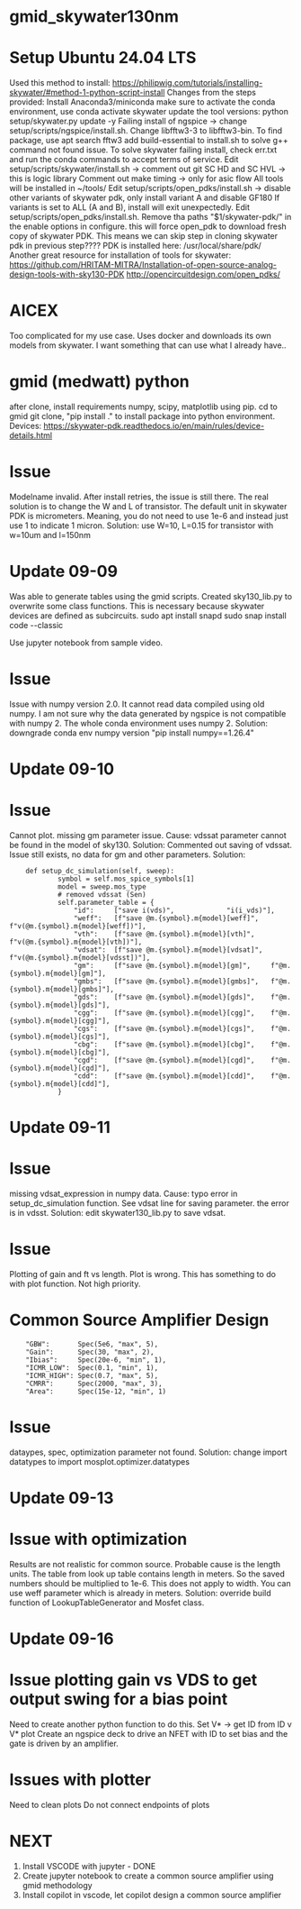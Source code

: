 # gmid_skywater130nm

# Setup Ubuntu 24.04 LTS

Used this method to install: https://philipwig.com/tutorials/installing-skywater/#method-1-python-script-install
Changes from the steps provided:
Install Anaconda3/miniconda
make sure to activate the conda environment, use conda activate skywater
update the tool versions: python setup/skywater.py update -y
Failing install of ngspice -> change setup/scripts/ngspice/install.sh. Change libfftw3-3 to libfftw3-bin.
To find package, use apt search fftw3
add build-essential to install.sh to solve g++ command not found issue.
To solve skywater failing install, check err.txt and run the conda commands to accept terms of service.
Edit setup/scripts/skywater/install.sh -> comment out git SC HD and SC HVL -> this is logic library
Comment out make timing -> only for asic flow
All tools will be installed in ~/tools/
Edit setup/scripts/open_pdks/install.sh -> disable other variants of skywater pdk, only install variant A and disable GF180
If variants is set to ALL (A and B), install will exit unexpectedly.
Edit setup/scripts/open_pdks/install.sh. Remove tha paths "$1/skywater-pdk/" in the enable options in configure. this will force open_pdk to download fresh copy of skywater PDK.
This means we can skip step in cloning skywater pdk in previous step????
PDK is installed here: /usr/local/share/pdk/
Another great resource for installation of tools for skywater: https://github.com/HRITAM-MITRA/Installation-of-open-source-analog-design-tools-with-sky130-PDK
http://opencircuitdesign.com/open_pdks/

# AICEX
Too complicated for my use case. Uses docker and downloads its own models from skywater. I want something that can use what I already have..

# gmid (medwatt) python
after clone, install requirements numpy, scipy, matplotlib using pip.
cd to gmid git clone, "pip install ." to install package into python environment.
Devices: https://skywater-pdk.readthedocs.io/en/main/rules/device-details.html

# Issue
Modelname invalid. After install retries, the issue is still there. The real solution is to change the W and L of transistor. The default unit in skywater PDK is micrometers. Meaning, you do not need to use 1e-6 and instead just use 1 to indicate 1 micron.
Solution: use W=10, L=0.15 for transistor with w=10um and l=150nm

# Update 09-09
Was able to generate tables using the gmid scripts. Created sky130_lib.py to overwrite some class functions. This is necessary because skywater devices are defined as subcircuits.
sudo apt install snapd
sudo snap install code --classic

Use jupyter notebook from sample video.

# Issue
Issue with numpy version 2.0. It cannot read data compiled using old numpy. I am not sure why the data generated by ngspice is not compatible with numpy 2. The whole conda environment uses numpy 2.
Solution: downgrade conda env numpy version "pip install numpy==1.26.4"

# Update 09-10
# Issue
Cannot plot. missing gm parameter issue.
Cause: vdssat parameter cannot be found in the model of sky130. 
Solution: Commented out saving of vdssat.
Issue still exists, no data for gm and other parameters.
Solution:
```
    def setup_dc_simulation(self, sweep):
            symbol = self.mos_spice_symbols[1]
            model = sweep.mos_type
            # removed vdssat (Sen)
            self.parameter_table = {
                "id":     ["save i(vds)",             "i(i_vds)"],
                "weff":   [f"save @m.{symbol}.m{model}[weff]",   f"v(@m.{symbol}.m{model}[weff])"],
                "vth":    [f"save @m.{symbol}.m{model}[vth]",    f"v(@m.{symbol}.m{model}[vth])"],
                "vdsat":  [f"save @m.{symbol}.m{model}[vdsat]",  f"v(@m.{symbol}.m{model}[vdsst])"],
                "gm":     [f"save @m.{symbol}.m{model}[gm]",     f"@m.{symbol}.m{model}[gm]"],
                "gmbs":   [f"save @m.{symbol}.m{model}[gmbs]",   f"@m.{symbol}.m{model}[gmbs]"],
                "gds":    [f"save @m.{symbol}.m{model}[gds]",    f"@m.{symbol}.m{model}[gds]"],
                "cgg":    [f"save @m.{symbol}.m{model}[cgg]",    f"@m.{symbol}.m{model}[cgg]"],
                "cgs":    [f"save @m.{symbol}.m{model}[cgs]",    f"@m.{symbol}.m{model}[cgs]"],
                "cbg":    [f"save @m.{symbol}.m{model}[cbg]",    f"@m.{symbol}.m{model}[cbg]"],
                "cgd":    [f"save @m.{symbol}.m{model}[cgd]",    f"@m.{symbol}.m{model}[cgd]"],
                "cdd":    [f"save @m.{symbol}.m{model}[cdd]",    f"@m.{symbol}.m{model}[cdd]"],
            }
```

# Update 09-11
# Issue
missing vdsat_expression in numpy data. 
Cause: typo error in setup_dc_simulation function. See vdsat line for saving parameter. the error is in vdsst.
Solution: edit skywater130_lib.py to save vdsat.

# Issue
Plotting of gain and ft vs length. Plot is wrong. This has something to do with plot function.
Not high priority.

# Common Source Amplifier Design
```
    "GBW":       Spec(5e6, "max", 5),
    "Gain":      Spec(30, "max", 2),
    "Ibias":     Spec(20e-6, "min", 1),
    "ICMR_LOW":  Spec(0.1, "min", 1),
    "ICMR_HIGH": Spec(0.7, "max", 5),
    "CMRR":      Spec(2000, "max", 3),
    "Area":      Spec(15e-12, "min", 1)
```

# Issue
dataypes, spec, optimization parameter not found. 
Solution: change import datatypes to import mosplot.optimizer.datatypes

# Update 09-13
# Issue with optimization
Results are not realistic for common source. Probable cause is the length units.
The table from look up table contains length in meters. So the saved numbers should be multiplied to 1e-6.
This does not apply to width. You can use weff parameter which is already in meters.
Solution: override build function of LookupTableGenerator and Mosfet class.

# Update 09-16
# Issue plotting gain vs VDS to get output swing for a bias point
Need to create another python function to do this.
Set V* -> get ID from ID v V* plot
Create an ngspice deck to drive an NFET with ID to set bias and the gate is driven by an amplifier.


# Issues with plotter
Need to clean plots
Do not connect endpoints of plots

# NEXT
1. Install VSCODE with jupyter - DONE
2. Create jupyter notebook to create a common source amplifier using gmid methodology
3. Install copilot in vscode, let copilot design a common source amplifier